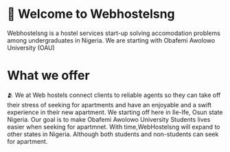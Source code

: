 # :tada: Welcome to Webhostelsng
Webhostelsng is a hostel services start-up solving accomodation problems among undergraduates in Nigeria. We are starting with Obafemi Awolowo University (OAU)

# What we offer
🫂 We at Web hostels connect clients to reliable agents so they can take off their stress of seeking for apartments and have an enjoyable and a swift experience in their new apartment. We starting off here in Ile-Ife, Osun state Nigeria. Our goal is to make Obafemi Awolowo University Students lives easier when seeking for apartmnet. With time,WebHostelsng will expand to other states in Nigeria. Although both students and non-students can seek for apartment.